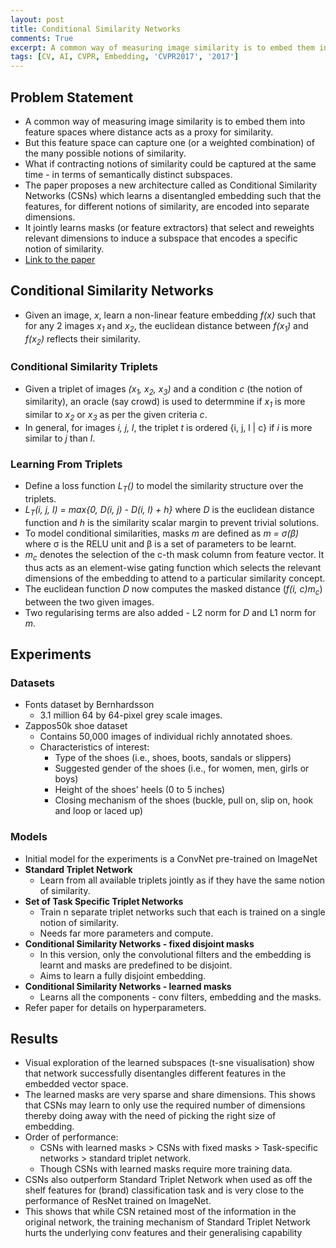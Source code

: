 ```yaml
---
layout: post
title: Conditional Similarity Networks
comments: True
excerpt: A common way of measuring image similarity is to embed them into feature spaces where distance acts as a proxy for similarity.
tags: [CV, AI, CVPR, Embedding, 'CVPR2017', '2017']
---
```


## Problem Statement

* A common way of measuring image similarity is to embed them into feature spaces where distance acts as a proxy for similarity.
* But this feature space can capture one (or a weighted combination) of the many possible notions of similarity.
* What if contracting notions of similarity could be captured at the same time - in terms of semantically distinct subspaces.
* The paper proposes a new architecture called as Conditional Similarity Networks (CSNs) which learns a disentangled embedding such that the features, for different notions of similarity, are encoded into separate dimensions.
* It jointly learns masks (or feature extractors) that select and reweights relevant dimensions to induce a subspace that encodes a specific notion of similarity.
* [Link to the paper](https://vision.cornell.edu/se3/conditional-similarity-networks/)

## Conditional Similarity Networks

* Given an image, *x*, learn a non-linear feature embedding *f(x)* such that for any 2 images *x<sub>1</sub>* and *x<sub>2</sub>*, the euclidean distance between *f(x<sub>1</sub>)* and *f(x<sub>2</sub>)* reflects their similarity.

### Conditional Similarity Triplets

* Given a triplet of images *(x<sub>1</sub>, x<sub>2</sub>, x<sub>3</sub>)* and a condition *c* (the notion of similarity), an oracle (say crowd) is used to determmine if *x<sub>1</sub>* is more similar to *x<sub>2</sub>* or *x<sub>3</sub>* as per the given criteria *c*.
* In general, for images *i, j, l*, the triplet *t* is ordered {i, j, l \| c} if *i* is more similar to *j* than *l*.

### Learning From Triplets

* Define a loss function *L<sub>T</sub>()* to model the similarity structure over the triplets.
* *L<sub>T</sub>(i, j, l) = max{0, D(i, j) - D(i, l) + h}* where *D* is the euclidean distance function and *h* is the similarity scalar margin to prevent trivial solutions.
* To model conditional similarities, masks *m* are defined as *m = σ(β)* where σ is the RELU unit and β is a set of parameters to be learnt.
* *m<sub>c</sub>* denotes the selection of the c-th mask column from feature vector. It thus acts as an element-wise gating function which selects the relevant dimensions of the embedding to attend to a particular similarity concept.
* The euclidean function *D* now computes the masked distance (*f(i, c)m<sub>c</sub>*) between the two given images.
* Two regularising terms are also added - L2 norm for *D* and L1 norm for *m*.
 
## Experiments

### Datasets

* Fonts dataset by Bernhardsson
    * 3.1 million 64 by 64-pixel grey scale images.
* Zappos50k shoe dataset
    * Contains 50,000 images of individual richly annotated shoes.
    * Characteristics of interest:
        * Type of the shoes (i.e., shoes, boots, sandals or slippers)
        * Suggested gender of the shoes (i.e., for women, men, girls or boys)
        * Height of the shoes’ heels (0 to 5 inches)
        * Closing mechanism of the shoes (buckle, pull on, slip on, hook and loop or laced up)

### Models

* Initial model for the experiments is a ConvNet pre-trained on ImageNet
* **Standard Triplet Network**
    * Learn from all available triplets jointly as if they have the same notion of similarity.
* **Set of Task Specific Triplet Networks**
    * Train n separate triplet networks such that each is trained on a single notion of similarity.
    * Needs far more parameters and compute.
* **Conditional Similarity Networks - fixed disjoint masks**
    * In this version, only the convolutional filters and the embedding is learnt and masks are predefined to be disjoint.
    * Aims to learn a fully disjoint embedding.
* **Conditional Similarity Networks - learned masks**
    * Learns all the components - conv filters, embedding and the masks.
* Refer paper for details on hyperparameters.

## Results

* Visual exploration of the learned subspaces (t-sne visualisation) show that network successfully disentangles different features in the embedded vector space.
* The learned masks are very sparse and share dimensions. This shows that CSNs may learn to only use the required number of dimensions thereby doing away with the need of picking the right size of embedding.
* Order of performance:
    * CSNs with learned masks > CSNs with fixed masks > Task-specific networks > standard triplet network.
    * Though CSNs with learned masks require more training data.
* CSNs also outperform Standard Triplet Network when used as off the shelf features for (brand) classification task and is very close to the performance of ResNet trained on ImageNet.
* This shows that while CSN retained most of the information in the original network, the training mechanism of Standard Triplet Network hurts the underlying conv features and their generalising capability
